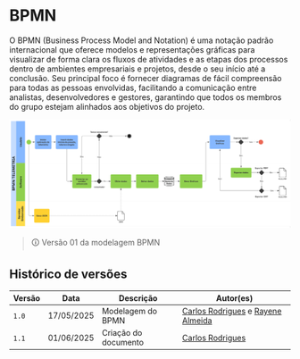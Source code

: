 # BPMN
O BPMN (Business Process Model and Notation) é uma notação padrão internacional que oferece modelos e representações gráficas para visualizar de forma clara os fluxos de atividades e as etapas dos processos dentro de ambientes empresariais e projetos, desde o seu início até a conclusão. Seu principal foco é fornecer diagramas de fácil compreensão para todas as pessoas envolvidas, facilitando a comunicação entre analistas, desenvolvedores e gestores, garantindo que todos os membros do grupo estejam alinhados aos objetivos do projeto.


![bpmn](imgs/bpmn.jpg)
> 🛈 Versão 01 da modelagem BPMN

## Histórico de versões

| Versão | Data | Descrição | Autor(es) | 
| -- | -- | -- | -- |
|`1.0`|17/05/2025| Modelagem do BPMN | [Carlos Rodrigues](https://github.com/Carlos-kadu) e [Rayene Almeida](https://github.com/rayenealmeida) |
|`1.1`|01/06/2025| Criação do documento | [Carlos Rodrigues](https://github.com/Carlos-kadu) |